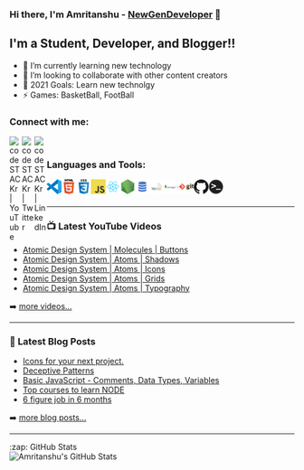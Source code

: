 ### Hi there, I'm Amritanshu - [NewGenDeveloper][twitter] 👋

## I'm a Student, Developer, and Blogger!!

- 🌱 I’m currently learning new technology
- 👯 I’m looking to collaborate with other content creators
- 🥅 2021 Goals: Learn new technolgy
- ⚡  Games: BasketBall, FootBall


### Connect with me:

[<img align="left" alt="codeSTACKr | YouTube" width="22px" src="https://cdn.jsdelivr.net/npm/simple-icons@v3/icons/youtube.svg" />][youtube]
[<img align="left" alt="codeSTACKr | Twitter" width="22px" src="https://cdn.jsdelivr.net/npm/simple-icons@v3/icons/twitter.svg" />][twitter]
[<img align="left" alt="codeSTACKr | LinkedIn" width="22px" src="https://cdn.jsdelivr.net/npm/simple-icons@v3/icons/linkedin.svg" />][linkedin]

<br />

### Languages and Tools:

<img align="left" alt="Visual Studio Code" width="26px" src="https://raw.githubusercontent.com/github/explore/80688e429a7d4ef2fca1e82350fe8e3517d3494d/topics/visual-studio-code/visual-studio-code.png" />
<img align="left" alt="HTML5" width="26px" src="https://raw.githubusercontent.com/github/explore/80688e429a7d4ef2fca1e82350fe8e3517d3494d/topics/html/html.png" />
<img align="left" alt="CSS3" width="26px" src="https://raw.githubusercontent.com/github/explore/80688e429a7d4ef2fca1e82350fe8e3517d3494d/topics/css/css.png" />
<img align="left" alt="JavaScript" width="26px" src="https://raw.githubusercontent.com/github/explore/80688e429a7d4ef2fca1e82350fe8e3517d3494d/topics/javascript/javascript.png" />
<img align="left" alt="React" width="26px" src="https://raw.githubusercontent.com/github/explore/80688e429a7d4ef2fca1e82350fe8e3517d3494d/topics/react/react.png" />
<img align="left" alt="Node.js" width="26px" src="https://raw.githubusercontent.com/github/explore/80688e429a7d4ef2fca1e82350fe8e3517d3494d/topics/nodejs/nodejs.png" />
<img align="left" alt="SQL" width="26px" src="https://raw.githubusercontent.com/github/explore/80688e429a7d4ef2fca1e82350fe8e3517d3494d/topics/sql/sql.png" />
<img align="left" alt="MySQL" width="26px" src="https://raw.githubusercontent.com/github/explore/80688e429a7d4ef2fca1e82350fe8e3517d3494d/topics/mysql/mysql.png" />
<img align="left" alt="MongoDB" width="26px" src="https://raw.githubusercontent.com/github/explore/80688e429a7d4ef2fca1e82350fe8e3517d3494d/topics/mongodb/mongodb.png" />
<img align="left" alt="Git" width="26px" src="https://raw.githubusercontent.com/github/explore/80688e429a7d4ef2fca1e82350fe8e3517d3494d/topics/git/git.png" />
<img align="left" alt="GitHub" width="26px" src="https://raw.githubusercontent.com/github/explore/78df643247d429f6cc873026c0622819ad797942/topics/github/github.png" />
<img align="left" alt="Terminal" width="26px" src="https://raw.githubusercontent.com/github/explore/80688e429a7d4ef2fca1e82350fe8e3517d3494d/topics/terminal/terminal.png" />

<br />
<br />

---

### 📺 Latest YouTube Videos

<!-- YOUTUBE:START -->
- [Atomic Design System | Molecules | Buttons](https://www.youtube.com/watch?v=4wVq4UFTVqk)
- [Atomic Design System | Atoms | Shadows](https://www.youtube.com/watch?v=9CvOIH_ZPt4)
- [Atomic Design System | Atoms | Icons](https://www.youtube.com/watch?v=yXkSBlbezNM)
- [Atomic Design System | Atoms | Grids](https://www.youtube.com/watch?v=sFoyG8ojJHc)
- [Atomic Design System | Atoms | Typography](https://www.youtube.com/watch?v=fp-AUPweEiY)
<!-- YOUTUBE:END -->

➡️ [more videos...](https://www.youtube.com/channel/UCSNS5Jra2IAEhlniI4uIZPg)

---

### 📕 Latest Blog Posts

<!-- BLOG-POST-LIST:START -->
- [Icons for your next project.](https://dev.to/amritanshu/icons-for-your-next-project-3fo9)
- [Deceptive Patterns](https://dev.to/amritanshu/deceptive-patterns-3l8l)
- [Basic JavaScript - Comments, Data Types, Variables](https://dev.to/amritanshu/basic-javascript-comments-data-types-variables-2p41)
- [Top courses to learn NODE](https://dev.to/amritanshu/top-courses-to-learn-node-d0i)
- [6 figure job in 6 months](https://dev.to/amritanshu/6-figure-job-in-6-months-2g2b)
<!-- BLOG-POST-LIST:END -->

➡️ [more blog posts...](https://dev.to/amritanshu)

---


  <summary>:zap: GitHub Stats</summary>

  <img align="left" alt="Amritanshu's GitHub Stats" src="https://github-readme-stats.vercel.app/api?username=Developer-Amritanshu&show_icons=true&hide_border=true&theme=radical" />





[twitter]: https://twitter.com/amritanshu_nft
[youtube]: https://www.youtube.com/channel/UCSNS5Jra2IAEhlniI4uIZPg
[linkedin]: https://www.linkedin.com/in/amritanshu-rawat-3010a819b/
[hashnode]: https://newgendeveloper.hashnode.dev/
[medium]: https://amritanshu-dev-rawat.medium.com/


